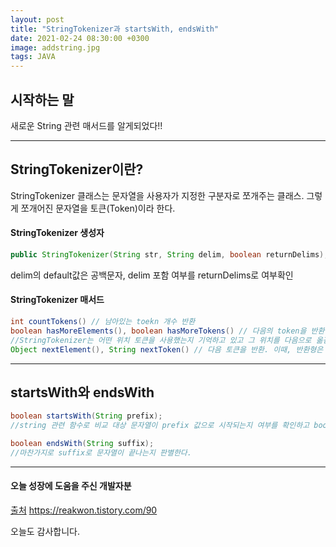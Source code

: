 ```yaml
---
layout: post
title: "StringTokenizer과 startsWith, endsWith"
date: 2021-02-24 08:30:00 +0300
image: addstring.jpg
tags: JAVA
---
```


## 시작하는 말

새로운 String 관련 매서드를 알게되었다!!

***

## StringTokenizer이란?  

StringTokenizer 클래스는 문자열을 사용자가 지정한 구분자로 쪼개주는 클래스. 그렇게 쪼개어진 문자열을 토큰(Token)이라 한다.


#### StringTokenizer 생성자  

~~~Java
public StringTokenizer(String str, String delim, boolean returnDelims); 
~~~
  
delim의 default값은 공백문자, delim 포함 여부를 returnDelims로 여부확인  

#### StringTokenizer 매서드  

~~~Java
int countTokens() // 남아있는 toekn 개수 반환
boolean hasMoreElements(), boolean hasMoreTokens() // 다음의 token을 반환. 
//StringTokenizer는 어떤 위치 토큰을 사용했는지 기억하고 있고 그 위치를 다음으로 옮김
Object nextElement(), String nextToken() // 다음 토큰을 반환. 이때, 반환형은 순서대로 Object, String이다.
~~~

***

## startsWith와 endsWith  

~~~JAVA 
boolean startsWith(String prefix);
//string 관련 함수로 비교 대상 문자열이 prefix 값으로 시작되는지 여부를 확인하고 boolean (true / false) 값으로 리턴한다.

boolean endsWith(String suffix);
//마찬가지로 suffix로 문자열이 끝나는지 판별한다.
~~~

***

#### 오늘 성장에 도움을 주신 개발자분  

[출처](https://reakwon.tistory.com/90) https://reakwon.tistory.com/90  

오늘도 감사합니다.  
